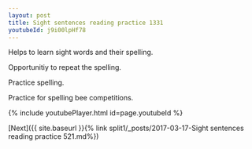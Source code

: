 ```yaml
---
layout: post
title: Sight sentences reading practice 1331
youtubeId: j9i00lpHf78
---
```

 
 
Helps to learn sight words and their spelling.

Opportunitiy to repeat the spelling. 

Practice spelling. 
 
Practice for spelling bee competitions. 
 
{% include youtubePlayer.html id=page.youtubeId %}
 
 

[Next]({{ site.baseurl }}{% link  split1/_posts/2017-03-17-Sight sentences reading practice 521.md%})
 
